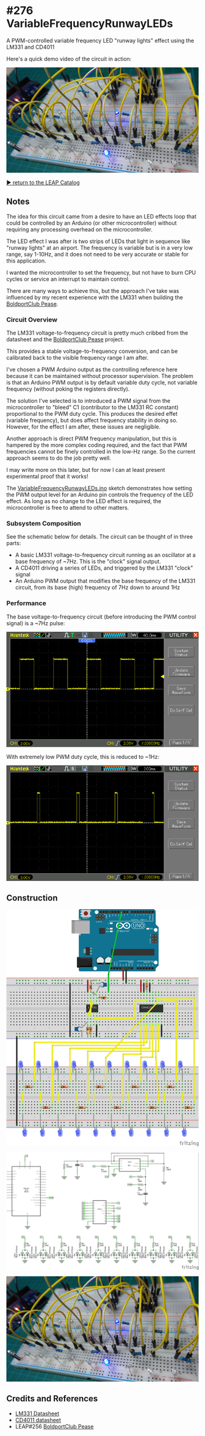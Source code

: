 # #276 VariableFrequencyRunwayLEDs

A PWM-controlled variable frequency LED "runway lights" effect using the LM331 and CD4011

Here's a quick demo video of the circuit in action:

[![Build](./assets/VariableFrequencyRunwayLEDs_build.jpg?raw=true)](http://www.youtube.com/watch?v=qnxnlBLyGxo)

[:arrow_forward: return to the LEAP Catalog](http://leap.tardate.com)

## Notes

The idea for this circuit came from a desire to have an LED effects loop that could be
controlled by an Arduino (or other microcontroller) without requiring any processing
overhead on the microcontroller.

The LED effect I was after is two strips of LEDs that light in sequence like "runway lights" at an airport.
The frequency is variable but is in a very low range, say 1-10Hz,
and it does not need to be very accurate or stable for this application.

I wanted the microcontroller to set the frequency, but not have to burn CPU cycles or service an interrupt
to maintain control.

There are many ways to achieve this, but the approach I've take was influenced by my recent
experience with the LM331 when building the [BoldportClub Pease](../../BoldportClub/Pease).

### Circuit Overview

The LM331 voltage-to-frequency circuit is pretty much cribbed from the datasheet and the [BoldportClub Pease](../../BoldportClub/Pease) project.

This provides a stable voltage-to-frequency conversion, and can be calibrated back to the visible frequency range I am after.

I've chosen a PWM Arduino output as the controlling reference here because it can be maintained without processor supervision.
The problem is that an Arduino PWM output is by default variable duty cycle, not variable frequency (without poking the registers directly).

The solution I've selected is to introduced a PWM signal from the microcontroller to "bleed" C1 (contributor to the LM331 RC constant) proportional to the PWM duty cycle. This produces the desired effet (variable frequency), but does affect frequency stability in doing so. However, for the effect I am after, these issues are negligible.

Another approach is direct PWM frequency manipulation, but this is hampered by the more complex coding required, and the fact that PWM frequencies cannot be finely controlled in the low-Hz range. So the current approach seems to do the job pretty well.

I may write more on this later, but for now I can at least present experimental proof that it works!

The [VariableFrequencyRunwayLEDs.ino](./VariableFrequencyRunwayLEDs.ino) sketch demonstrates how setting the PWM output level for an Arduino pin
controls the frequency of the LED effect. As long as no change to the LED effect is required, the microcontroller is free to attend to other matters.


### Subsystem Composition

See the schematic below for details. The circuit can be thought of in three parts:

* A basic LM331 voltage-to-frequency circuit running as an oscillator at a base frequency of ~7Hz. This is the "clock" signal output.
* A CD4011 driving a series of LEDs, and triggered by the LM331 "clock" signal
* An Arduino PWM output that modifies the base frequency of the LM331 circuit, from its base (high) frequency of 7Hz down to around 1Hz

### Performance

The base voltage-to-frequency circuit (before introducing the PWM control signal) is a ~7Hz pulse:

![scope_f_max](./assets/scope_f_max.gif?raw=true)

With extremely low PWM duty cycle, this is reduced to ~1Hz:

![scope_f_min](./assets/scope_f_min.gif?raw=true)

## Construction

![Breadboard](./assets/VariableFrequencyRunwayLEDs_bb.jpg?raw=true)

![Schematic](./assets/VariableFrequencyRunwayLEDs_schematic.jpg?raw=true)

![Build](./assets/VariableFrequencyRunwayLEDs_build.jpg?raw=true)

## Credits and References
* [LM331 Datasheet](http://www.ti.com/lit/ds/symlink/lm331.pdf)
* [CD4011 datasheet](http://www.futurlec.com/4000Series/CD4011.shtml)
* LEAP#256 [BoldportClub Pease](../../BoldportClub/Pease)
